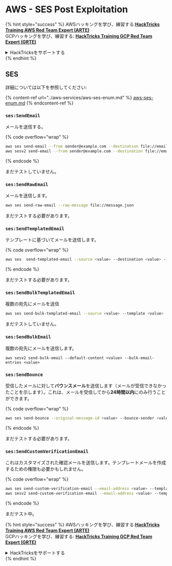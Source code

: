 # AWS - SES Post Exploitation

{% hint style="success" %}
AWSハッキングを学び、練習する:<img src="/.gitbook/assets/image.png" alt="" data-size="line">[**HackTricks Training AWS Red Team Expert (ARTE)**](https://training.hacktricks.xyz/courses/arte)<img src="/.gitbook/assets/image.png" alt="" data-size="line">\
GCPハッキングを学び、練習する: <img src="/.gitbook/assets/image (2).png" alt="" data-size="line">[**HackTricks Training GCP Red Team Expert (GRTE)**<img src="/.gitbook/assets/image (2).png" alt="" data-size="line">](https://training.hacktricks.xyz/courses/grte)

<details>

<summary>HackTricksをサポートする</summary>

* [**サブスクリプションプラン**](https://github.com/sponsors/carlospolop)をチェック！
* **💬 [**Discordグループ**](https://discord.gg/hRep4RUj7f)または[**telegramグループ**](https://t.me/peass)に参加するか、**Twitter** 🐦 [**@hacktricks\_live**](https://twitter.com/hacktricks\_live)**をフォローする。**
* **ハッキングトリックを共有するには、[**HackTricks**](https://github.com/carlospolop/hacktricks)および[**HackTricks Cloud**](https://github.com/carlospolop/hacktricks-cloud)のgithubリポジトリにPRを提出してください。**

</details>
{% endhint %}

## SES

詳細については以下を参照してください:

{% content-ref url="../aws-services/aws-ses-enum.md" %}
[aws-ses-enum.md](../aws-services/aws-ses-enum.md)
{% endcontent-ref %}

### `ses:SendEmail`

メールを送信する。

{% code overflow="wrap" %}
```bash
aws ses send-email --from sender@example.com --destination file://emails.json --message file://message.json
aws sesv2 send-email --from sender@example.com --destination file://emails.json --message file://message.json
```
{% endcode %}

まだテストしていません。

### `ses:SendRawEmail`

メールを送信します。
```bash
aws ses send-raw-email --raw-message file://message.json
```
まだテストする必要があります。

### `ses:SendTemplatedEmail`

テンプレートに基づいてメールを送信します。

{% code overflow="wrap" %}
```bash
aws ses  send-templated-email --source <value> --destination <value> --template <value>
```
{% endcode %}

まだテストする必要があります。

### `ses:SendBulkTemplatedEmail`

複数の宛先にメールを送信
```bash
aws ses send-bulk-templated-email --source <value> --template <value>
```
まだテストしていません。

### `ses:SendBulkEmail`

複数の宛先にメールを送信します。
```
aws sesv2 send-bulk-email --default-content <value> --bulk-email-entries <value>
```
### `ses:SendBounce`

受信したメールに対して**バウンスメール**を送信します（メールが受信できなかったことを示します）。これは、メールを受信してから**24時間以内**にのみ行うことができます。

{% code overflow="wrap" %}
```bash
aws ses send-bounce --original-message-id <value> --bounce-sender <value> --bounced-recipient-info-list <value>
```
{% endcode %}

まだテストする必要があります。

### `ses:SendCustomVerificationEmail`

これはカスタマイズされた確認メールを送信します。テンプレートメールを作成するための権限も必要かもしれません。

{% code overflow="wrap" %}
```bash
aws ses send-custom-verification-email --email-address <value> --template-name <value>
aws sesv2 send-custom-verification-email --email-address <value> --template-name <value>
```
{% endcode %}

まだテスト中。

{% hint style="success" %}
AWSハッキングを学び、練習する:<img src="/.gitbook/assets/image.png" alt="" data-size="line">[**HackTricks Training AWS Red Team Expert (ARTE)**](https://training.hacktricks.xyz/courses/arte)<img src="/.gitbook/assets/image.png" alt="" data-size="line">\
GCPハッキングを学び、練習する: <img src="/.gitbook/assets/image (2).png" alt="" data-size="line">[**HackTricks Training GCP Red Team Expert (GRTE)**<img src="/.gitbook/assets/image (2).png" alt="" data-size="line">](https://training.hacktricks.xyz/courses/grte)

<details>

<summary>HackTricksをサポートする</summary>

* [**サブスクリプションプラン**](https://github.com/sponsors/carlospolop)をチェック！
* 💬 [**Discordグループ**](https://discord.gg/hRep4RUj7f)や[**telegramグループ**](https://t.me/peass)に参加するか、**Twitter** 🐦 [**@hacktricks\_live**](https://twitter.com/hacktricks\_live)をフォローする。
* **PRを提出してハッキングトリックを共有する** [**HackTricks**](https://github.com/carlospolop/hacktricks)や[**HackTricks Cloud**](https://github.com/carlospolop/hacktricks-cloud)のgithubリポジトリに。

</details>
{% endhint %}
